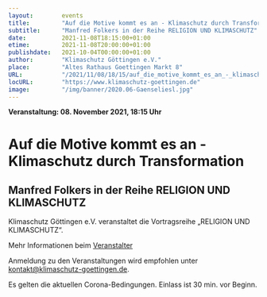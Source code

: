 ```yaml
---
layout:        events
title:         "Auf die Motive kommt es an - Klimaschutz durch Transformation"
subtitle:      "Manfred Folkers in der Reihe RELIGION UND KLIMASCHUTZ"
date:          2021-11-08T18:15:00+01:00
etime:         2021-11-08T20:00:00+01:00
publishdate:   2021-10-04T00:00:00+01:00
author:        "Klimaschutz Göttingen e.V."
place:         "Altes Rathaus Goettingen Markt 8"
URL:           "/2021/11/08/18/15/auf_die_motive_kommt_es_an_-_klimaschutz_durch_transformation"
locURL:        "https://www.klimaschutz-goettingen.de"
image:         "/img/banner/2020.06-Gaenseliesl.jpg"
---
```


**Veranstaltung: 08. November 2021, 18:15 Uhr**

Auf die Motive kommt es an - Klimaschutz durch Transformation
===========

Manfred Folkers in der Reihe RELIGION UND KLIMASCHUTZ
-----------
Klimaschutz Göttingen e.V. veranstaltet die Vortragsreihe „RELIGION UND KLIMASCHUTZ“.

Mehr Informationen beim [Veranstalter](https://www.klimaschutz-goettingen.de)


Anmeldung zu den Veranstaltungen wird empfohlen unter
[kontakt@klimaschutz-goettingen.de](mailto:kontakt@klimaschutz-goettingen.de).

Es gelten die aktuellen Corona-Bedingungen. Einlass ist 30 min. vor Beginn.
